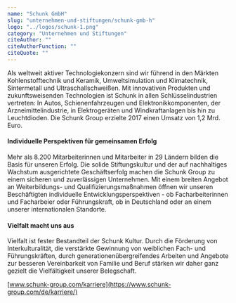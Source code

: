 ```yaml
---
name: "Schunk GmbH"
slug: "unternehmen-und-stiftungen/schunk-gmb-h"
logo: "../logos/schunk-1.png"
category: "Unternehmen und Stiftungen"
citeAuthor: ""
citeAuthorFunction: ""
citeQuote: ""
---
```


Als weltweit aktiver Technologiekonzern sind wir führend in den Märkten Kohlenstofftechnik und Keramik, Umweltsimulation und Klimatechnik, Sintermetall und Ultraschallschweißen. Mit innovativen Produkten und zukunftsweisenden Technologien ist Schunk in allen Schlüsselindustrien vertreten: In Autos, Schienenfahrzeugen und Elektronikkomponenten, der Arzneimittelindustrie, in Elektrogeräten und Windkraftanlagen bis hin zu Leuchtdioden. Die Schunk Group erzielte 2017 einen Umsatz von 1,2 Mrd. Euro.

#### Individuelle Perspektiven für gemeinsamen Erfolg

Mehr als 8.200 Mitarbeiterinnen und Mitarbeiter in 29 Ländern bilden die Basis für unseren Erfolg. Die solide Stiftungskultur und der auf nachhaltiges Wachstum ausgerichtete Geschäftserfolg machen die Schunk Group zu einem sicheren und zuverlässigen Unternehmen. Mit einem breiten Angebot an Weiterbildungs- und Qualifizierungsmaßnahmen öffnen wir unseren Beschäftigten individuelle Entwicklungsperspektiven - ob Facharbeiterinnen und Facharbeier oder Führungskraft, ob in Deutschland oder an einem unserer internationalen Standorte.

#### Vielfalt macht uns aus

Vielfalt ist fester Bestandteil der Schunk Kultur. Durch die Förderung von Interkulturalität, die verstärkte Gewinnung von weiblichen Fach- und Führungskräften, durch generationenübergreifendes Arbeiten und Angebote zur besseren Vereinbarkeit von Familie und Beruf stärken wir daher ganz gezielt die Vielfältigkeit unserer Belegschaft.

[www.schunk-group.com/karriere](https://www.schunk-group.com/de/karriere/)
